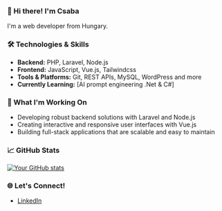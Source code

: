 ### 👋 Hi there! I'm Csaba

I'm a  web developer from Hungary.

### 🛠️ Technologies & Skills

- **Backend:** PHP, Laravel, Node.js
- **Frontend:** JavaScript, Vue.js, Tailwindcss
- **Tools & Platforms:** Git, REST APIs, MySQL, WordPress and more
- **Currently Learning:** [AI prompt engineering .Net & C#]

### 🌱 What I'm Working On

- Developing robust backend solutions with Laravel and Node.js
- Creating interactive and responsive user interfaces with Vue.js
- Building full-stack applications that are scalable and easy to maintain

### 📈 GitHub Stats

[![Your GitHub stats](https://github-readme-stats.vercel.app/api?username=vomitorius&show_icons=true&theme=radical)](https://github.com/vomitorius)

### 🌐 Let's Connect!

- [LinkedIn](https://www.linkedin.com/in/csaba-szab%C3%B3-4bb02081/)
